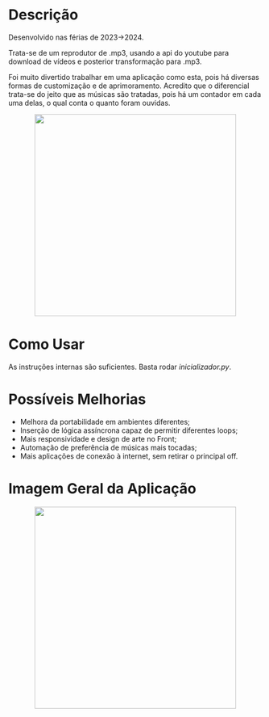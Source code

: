 # Descrição

Desenvolvido nas férias de 2023->2024.

Trata-se de um reprodutor de .mp3, usando a api do youtube para download 
de vídeos e posterior transformação para .mp3.

Foi muito divertido trabalhar em uma aplicação como esta, pois há diversas 
formas de customização e de aprimoramento. Acredito que o diferencial trata-se
do jeito que as músicas são tratadas, pois há um contador em cada uma delas, o
qual conta o quanto foram ouvidas.

<div align="center">
<img src="https://github.com/user-attachments/assets/4eb0ab79-8572-43bb-b7dc-4374f15a08b5" width="400"/>
</div>

# Como Usar

As instruções internas são suficientes. Basta rodar _inicializador.py_.

# Possíveis Melhorias

* Melhora da portabilidade em ambientes diferentes;
* Inserção de lógica assíncrona capaz de permitir diferentes loops;
* Mais responsividade e design de arte no Front;
* Automação de preferência de músicas mais tocadas;
* Mais aplicações de conexão à internet, sem retirar o principal off.

# Imagem Geral da Aplicação

<div align="center">
<img src="https://github.com/user-attachments/assets/dcebdc05-ab2a-4761-a80c-7b822fc401e0" width="400"/>
</div>
